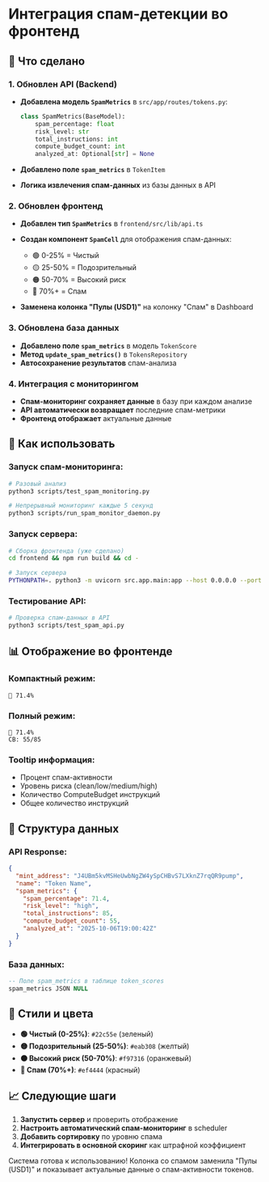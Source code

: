 # Интеграция спам-детекции во фронтенд

## 🎯 Что сделано

### 1. Обновлен API (Backend)
- **Добавлена модель `SpamMetrics`** в `src/app/routes/tokens.py`:
  ```python
  class SpamMetrics(BaseModel):
      spam_percentage: float
      risk_level: str
      total_instructions: int
      compute_budget_count: int
      analyzed_at: Optional[str] = None
  ```

- **Добавлено поле `spam_metrics`** в `TokenItem`
- **Логика извлечения спам-данных** из базы данных в API

### 2. Обновлен фронтенд
- **Добавлен тип `SpamMetrics`** в `frontend/src/lib/api.ts`
- **Создан компонент `SpamCell`** для отображения спам-данных:
  - 🟢 0-25% = Чистый
  - 🟡 25-50% = Подозрительный  
  - 🟠 50-70% = Высокий риск
  - 🔴 70%+ = Спам

- **Заменена колонка "Пулы (USD1)"** на колонку "Спам" в Dashboard

### 3. Обновлена база данных
- **Добавлено поле `spam_metrics`** в модель `TokenScore`
- **Метод `update_spam_metrics()`** в `TokensRepository`
- **Автосохранение результатов** спам-анализа

### 4. Интеграция с мониторингом
- **Спам-мониторинг сохраняет данные** в базу при каждом анализе
- **API автоматически возвращает** последние спам-метрики
- **Фронтенд отображает** актуальные данные

## 🚀 Как использовать

### Запуск спам-мониторинга:
```bash
# Разовый анализ
python3 scripts/test_spam_monitoring.py

# Непрерывный мониторинг каждые 5 секунд
python3 scripts/run_spam_monitor_daemon.py
```

### Запуск сервера:
```bash
# Сборка фронтенда (уже сделано)
cd frontend && npm run build && cd -

# Запуск сервера
PYTHONPATH=. python3 -m uvicorn src.app.main:app --host 0.0.0.0 --port 8000
```

### Тестирование API:
```bash
# Проверка спам-данных в API
python3 scripts/test_spam_api.py
```

## 📊 Отображение во фронтенде

### Компактный режим:
```
🔴 71.4%
```

### Полный режим:
```
🔴 71.4%
CB: 55/85
```

### Tooltip информация:
- Процент спам-активности
- Уровень риска (clean/low/medium/high)
- Количество ComputeBudget инструкций
- Общее количество инструкций

## 🔧 Структура данных

### API Response:
```json
{
  "mint_address": "J4UBm5kvMSHeUwbNgZW4ySpCHBvS7LXknZ7rqQR9pump",
  "name": "Token Name",
  "spam_metrics": {
    "spam_percentage": 71.4,
    "risk_level": "high",
    "total_instructions": 85,
    "compute_budget_count": 55,
    "analyzed_at": "2025-10-06T19:00:42Z"
  }
}
```

### База данных:
```sql
-- Поле spam_metrics в таблице token_scores
spam_metrics JSON NULL
```

## 🎨 Стили и цвета

- **🟢 Чистый (0-25%)**: `#22c55e` (зеленый)
- **🟡 Подозрительный (25-50%)**: `#eab308` (желтый)
- **🟠 Высокий риск (50-70%)**: `#f97316` (оранжевый)
- **🔴 Спам (70%+)**: `#ef4444` (красный)

## 📈 Следующие шаги

1. **Запустить сервер** и проверить отображение
2. **Настроить автоматический спам-мониторинг** в scheduler
3. **Добавить сортировку** по уровню спама
4. **Интегрировать в основной скоринг** как штрафной коэффициент

Система готова к использованию! Колонка со спамом заменила "Пулы (USD1)" и показывает актуальные данные о спам-активности токенов.